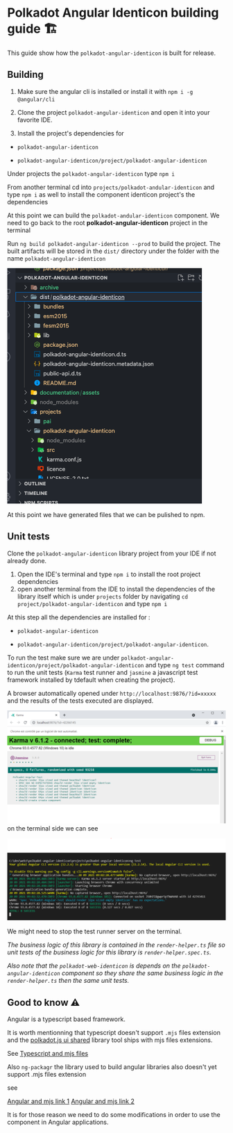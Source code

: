 # Polkadot Angular Identicon building guide 🏗

This guide show how the `polkadot-angular-identicon` is built for release.

## Building

1) Make sure the angular cli is installed or install it with `npm i -g @angular/cli`

2) Clone the project `polkadot-angular-identicon` and open it into your favorite IDE.

3) Install the project's dependencies for

- `polkadot-angular-identicon`

- `polkadot-angular-identicon/project/polkadot-angular-identicon`

Under projects the `polkadot-angular-identicon` type `npm i`

From another terminal cd into `projects/polkadot-andular-identicon` and type `npm i` as well to install the component identicon project's the dependencies

At this point we can build the `polkadot-andular-identicon` component. We need to go back to the root **polkadot-angular-identicon** project in the terminal 

Run `ng build polkadot-angular-identicon --prod` to build the project. The built artifacts will be stored in the `dist/` directory under the folder with the name `polkadot-angular-identicon`

![built files](documentation/assets/built-publish.png)

At this point we have generated files that we can be pulished to npm.


## Unit tests
Clone the `polkadot-angular-identicon` library project from your IDE if not already done.

1) Open the IDE's terminal and type `npm i` to install the  root project dependencies 
2) open another terminal from the IDE to install the dependencies of the library itself which is under `projects` folder by navigating `cd project/polkadot-angular-identicon` and type `npm i`

At this step all the dependencies are installed for :

- `polkadot-angular-identicon`

- `polkadot-angular-identicon/project/polkadot-angular-identicon`.

To run the test make sure we are under `polkadot-angular-identicon/project/polkadot-angular-identicon` and type
 `ng test` command to run the unit tests (`Karma` test runner  and `jasmine` a javascript test framework installed by tdefault when creating the project).

A browser automatically opened under `http://localhost:9876/?id=xxxxx` and the results of the tests executed are displayed.

![import icon module](documentation/assets/c3.png)
on the terminal side we can see

![Test run](documentation/assets/c4.png)

We might need to stop the test runner server on the terminal.

*The business logic of this library is contained in the `render-helper.ts` file so unit tests of the business logic for this library is `render-helper.spec.ts`.*

*Also note that the `polkadot-web-identicon` is depends on the `polkadot-angular-identicon` component so they share the same business logic in the `render-helper.ts` then the same unit tests.*
 
## Good to know ⚠️

Angular is a typescript based framework.

It is worth mentionning that typescript doesn't support `.mjs` files extension and the [polkadot.js ui shared](https://github.com/polkadot-js/ui/tree/master/packages/ui-shared) library tool ships with mjs files extensions.

See [Typescript and mjs files](https://github.com/microsoft/TypeScript/issues/27957)

Also `ng-packagr` the library used to build angular libraries also doesn't yet support .mjs files extension

see 

[Angular and mjs link 1](https://github.com/angular/angular-cli/issues/16552)
[Angular and mjs link 2](https://github.com/angular/angular-cli/issues/16581)

It is for those reason we need to do some modifications in order to use the component in Angular applications.
